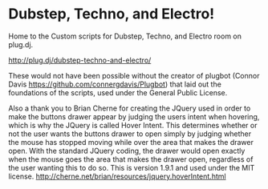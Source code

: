 Dubstep, Techno, and Electro!
===
Home to the Custom scripts for Dubstep, Techno, and Electro room on plug.dj.

http://plug.dj/dubstep-techno-and-electro/


These would not have been possible without the creator of plugbot (Connor Davis https://github.com/connergdavis/Plugbot) that laid out the foundations of the scripts, used under the General Public License.

Also a thank you to Brian Cherne for creating the JQuery used in order to make the buttons drawer appear by judging the users intent when hovering, which is why the JQuery is called Hover Intent. This determines whether or not the user wants the buttons drawer to open simply by judging whether the mouse has stopped moving while over the area that makes the drawer open. With the standard JQuery coding, the drawer would open exactly when the mouse goes the area that makes the drawer open, regardless of the user wanting this to do so. This is version 1.9.1 and used under the MIT license. http://cherne.net/brian/resources/jquery.hoverIntent.html
